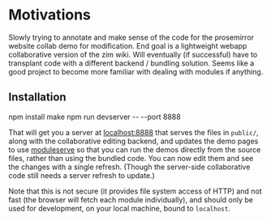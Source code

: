 # Motivations

Slowly trying to annotate and make sense of the code for the prosemirror website collab demo for modification.
End goal is a lightweight webapp collaborative version of the zim wiki. 
Will eventually (if successful) have to transplant code with a different backend / bundling solution.
Seems like a good project to become more familiar with dealing with modules if anything. 

## Installation

npm install
make
npm run devserver -- --port 8888

That will get you a server at [localhost:8888](http://localhost:8888/)
that serves the files in `public/`, along with the collaborative
editing backend, and updates the demo pages to use
[moduleserve](https://github.com/marijnh/moduleserve) so that you can
run the demos directly from the source files, rather than using the
bundled code. You can now edit them and see the changes with a single
refresh. (Though the server-side collaborative code still needs a
server refresh to update.)

Note that this is not secure (it provides file system access of HTTP)
and not fast (the browser will fetch each module individually), and
should only be used for development, on your local machine, bound to
`localhost`.
